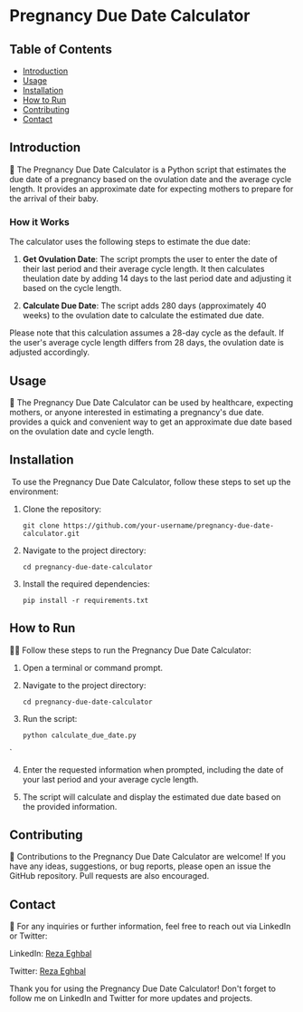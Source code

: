 # Pregnancy Due Date Calculator

## Table of Contents
- [Introduction](#introduction)
- [Usage](#usage)
- [Installation](#installation)
- [How to Run](#how-to-run)
- [Contributing](#contributing)
- [Contact](#contact)

## Introduction
🤰 The Pregnancy Due Date Calculator is a Python script that estimates the due date of a pregnancy based on the ovulation date and the average cycle length. It provides an approximate date for expecting mothers to prepare for the arrival of their baby.

### How it Works
The calculator uses the following steps to estimate the due date:

1. **Get Ovulation Date**: The script prompts the user to enter the date of their last period and their average cycle length. It then calculates theulation date by adding 14 days to the last period date and adjusting it based on the cycle length.

2. **Calculate Due Date**: The script adds 280 days (approximately 40 weeks) to the ovulation date to calculate the estimated due date.

Please note that this calculation assumes a 28-day cycle as the default. If the user's average cycle length differs from 28 days, the ovulation date is adjusted accordingly.

## Usage
🔬 The Pregnancy Due Date Calculator can be used by healthcare, expecting mothers, or anyone interested in estimating a pregnancy's due date. provides a quick and convenient way to get an approximate due date based on the ovulation date and cycle length.

## Installation
️ To use the Pregnancy Due Date Calculator, follow these steps to set up the environment:

1. Clone the repository:
   ```
   git clone https://github.com/your-username/pregnancy-due-date-calculator.git
   ```

2. Navigate to the project directory:
   ```
   cd pregnancy-due-date-calculator
   ```

3. Install the required dependencies:
   ```
   pip install -r requirements.txt
   ```

## How to Run
🏃‍♀️ Follow these steps to run the Pregnancy Due Date Calculator:

1. Open a terminal or command prompt.

2. Navigate to the project directory:
   ```
   cd pregnancy-due-date-calculator
   ```

3. Run the script:
   ```
   python calculate_due_date.py
  `

4. Enter the requested information when prompted, including the date of your last period and your average cycle length.

5. The script will calculate and display the estimated due date based on the provided information.

## Contributing
🤝 Contributions to the Pregnancy Due Date Calculator are welcome! If you have any ideas, suggestions, or bug reports, please open an issue the GitHub repository. Pull requests are also encouraged.

## Contact
📧 For any inquiries or further information, feel free to reach out via LinkedIn or Twitter:

LinkedIn: [Reza Eghbal](https://linkedin.com/in/mreghbal)

Twitter: [Reza Eghbal](https://twitter.com/mreghbalal)

Thank you for using the Pregnancy Due Date Calculator! Don't forget to follow me on LinkedIn and Twitter for more updates and projects.

